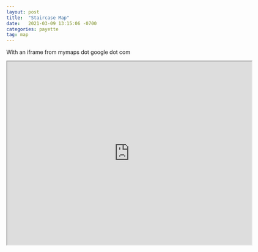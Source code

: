 ```yaml
---
layout: post
title:  "Staircase Map"
date:   2021-03-09 13:15:06 -0700
categories: payette
tag: map
---
```

 With an iframe from mymaps dot google dot com
<iframe src="https://www.google.com/maps/d/embed?mid=1VNOw-jAFXB7H9gZ0gBYca6UXqevxWtyg" width="640" height="480"></iframe>
